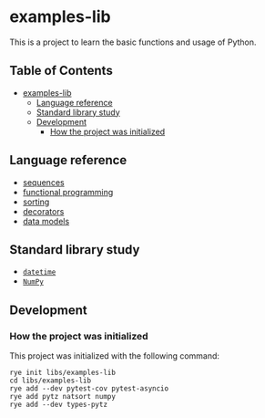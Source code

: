 # examples-lib

This is a project to learn the basic functions and usage of Python.

## Table of Contents <!-- omit in toc -->

- [examples-lib](#examples-lib)
  - [Language reference](#language-reference)
  - [Standard library study](#standard-library-study)
  - [Development](#development)
    - [How the project was initialized](#how-the-project-was-initialized)

## Language reference

- [sequences](./tests/references/sequences/)
- [functional programming](./tests/references/functionals/)
- [sorting](./tests/references/sorting/)
- [decorators](./tests/references/decorators/)
- [data models](./tests/references/data_models/)

## Standard library study

- [`datetime`](./tests/libraries/datetime/)
- [`NumPy`](./tests/libraries/numpy/)

## Development

### How the project was initialized

This project was initialized with the following command:

```shell
rye init libs/examples-lib
cd libs/examples-lib
rye add --dev pytest-cov pytest-asyncio 
rye add pytz natsort numpy
rye add --dev types-pytz
```
